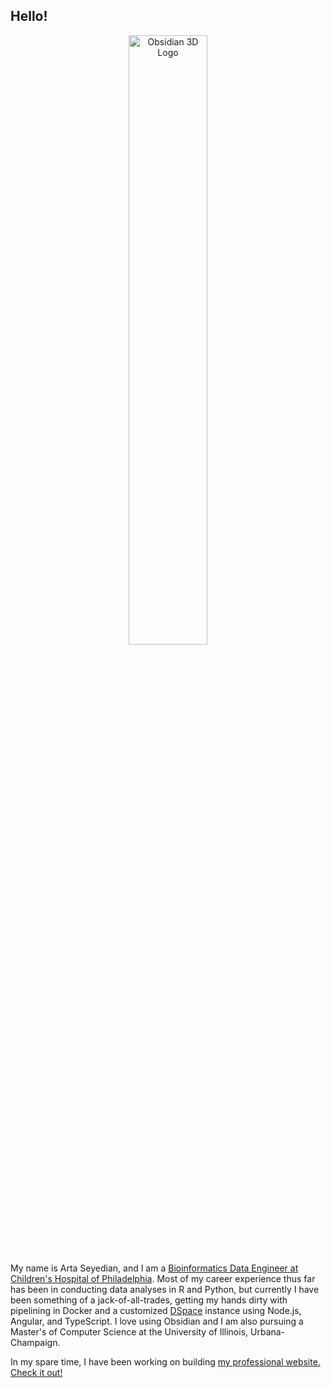 
## Hello!

<p align="center">
  <img src="https://forum.obsidian.md/uploads/default/original/2X/b/b2258a5392af3085e270cbaeb5d97d88e6dfc7ee.gif" alt="Obsidian 3D Logo" width=50% />
</p>

My name is Arta Seyedian, and I am a [Bioinformatics Data Engineer at Children's Hospital of Philadelphia](https://www.research.chop.edu/pedsnet). Most of my career experience thus far has been in conducting data analyses in R and Python, but currently I have been something of a jack-of-all-trades, getting my hands dirty with pipelining in Docker and a customized [DSpace](https://github.com/DSpace/DSpace) instance using Node.js, Angular, and TypeScript. I love using Obsidian and I am also pursuing a Master's of Computer Science at the University of Illinois, Urbana-Champaign.

In my spare time, I have been working on building [my professional website. Check it out!](https://www.artaseyedian.com)
